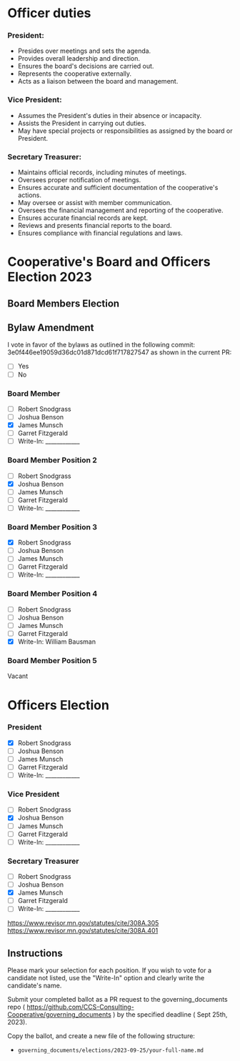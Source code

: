 # Officer duties

### President:

- Presides over meetings and sets the agenda.
- Provides overall leadership and direction.
- Ensures the board's decisions are carried out.
- Represents the cooperative externally.
- Acts as a liaison between the board and management.

### Vice President:

- Assumes the President's duties in their absence or incapacity.
- Assists the President in carrying out duties.
- May have special projects or responsibilities as assigned by the board or President.

### Secretary Treasurer:

- Maintains official records, including minutes of meetings.
- Oversees proper notification of meetings.
- Ensures accurate and sufficient documentation of the cooperative's actions.
- May oversee or assist with member communication.
- Oversees the financial management and reporting of the cooperative.
- Ensures accurate financial records are kept.
- Reviews and presents financial reports to the board.
- Ensures compliance with financial regulations and laws.

# Cooperative's Board and Officers Election 2023

## Board Members Election

## Bylaw Amendment

I vote in favor of the bylaws as outlined in the following commit: 3e0f446ee19059d36dc01d871dcd61f717827547 as shown in the current PR:

- [ ] Yes
- [ ] No

### Board Member
- [ ] Robert Snodgrass
- [ ] Joshua Benson
- [X] James Munsch
- [ ] Garret Fitzgerald
- [ ] Write-In: ____________

### Board Member Position 2
- [ ] Robert Snodgrass
- [X] Joshua Benson
- [ ] James Munsch
- [ ] Garret Fitzgerald
- [ ] Write-In: ____________

### Board Member Position 3
- [X] Robert Snodgrass
- [ ] Joshua Benson
- [ ] James Munsch
- [ ] Garret Fitzgerald
- [ ] Write-In: ____________

### Board Member Position 4
- [ ] Robert Snodgrass
- [ ] Joshua Benson
- [ ] James Munsch
- [ ] Garret Fitzgerald
- [X] Write-In: William Bausman

### Board Member Position 5

Vacant

# Officers Election

### President
- [X] Robert Snodgrass
- [ ] Joshua Benson
- [ ] James Munsch
- [ ] Garret Fitzgerald
- [ ] Write-In: ____________

### Vice President
- [ ] Robert Snodgrass
- [X] Joshua Benson
- [ ] James Munsch
- [ ] Garret Fitzgerald
- [ ] Write-In: ____________

### Secretary Treasurer
- [ ] Robert Snodgrass
- [ ] Joshua Benson
- [X] James Munsch
- [ ] Garret Fitzgerald
- [ ] Write-In: ____________

https://www.revisor.mn.gov/statutes/cite/308A.305
https://www.revisor.mn.gov/statutes/cite/308A.401

## Instructions

Please mark your selection for each position. If you wish to vote for a candidate not listed, use the "Write-In" option and clearly write the candidate's name.

Submit your completed ballot as a PR request to the governing_documents repo ( https://github.com/CCS-Consulting-Cooperative/governing_documents )  by the specified deadline ( Sept 25th, 2023).

Copy the ballot, and create a new file of the following structure: 

- `governing_documents/elections/2023-09-25/your-full-name.md`
